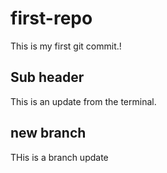 # first-repo

This is my first git commit.!

## Sub header

This is an update from the terminal.

## new branch

THis is a branch update